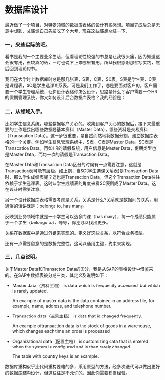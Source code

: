 数据库设计
=====

最近做了一个项目，对特定领域的数据库表格的设计有些感想。项目完成后总是无意中想到，总感觉自己先前吃了个大亏，现在这些感想总结一下。

### 一，来些实际的吧。

看书是我的一个主要业余生活，但看理论性较强的书总是让我很头痛，因为知道这会很有用，但较真的话，一时也说不上来哪里有用。所以我很感谢那些写实践，然后回到理论的书。

我们在大学时上数据库时总是那几张表，S表，C表，SC表。S表是学生表，C表是课程表，SC是学生选课关系表。可是我们工作了，总是要面对客户的。客户需要一个学生管理系统，让你设计表格你怎么设计，思路是什么？客户需要一个HR的假期管理系统，你又如何设计后台数据库表格？我的经验是：

### 二，从领域入手。

比如学生信息系统，哪些数据客户关心的。收集到客户关心的数据后，接下来最重要的工作是找出哪些数据是基本资料（Master Data），哪些资料是交易资料（Transcation Data）。这一步很重要，是自然而然地将数据分割，建立数据库表格的一个关键。例如学生信息管理系统中，S表，C表是Master Data，SC表是Transcation Data。再如HR的请假系统，用户信息是Master Data，假期类型也是Master Data，而每一次的请假是Transaction Data。

在Master Data和Transaction Data区分的时候有一点需要注意，这就是Transaction表可能有层级。如上例，当SC(学生选课关系表)是Transaction Data时，那么学生成绩表呢？这也是Transaction Data，但这个Transaction Data往往依赖于学生选课表。这时从学生成绩表的角度来看SC表倒成了Master Data。这在设计时需要注意。

另一个设计数据库表格需要考虑是关系。关系是什么?关系就是数据间的联系，用通俗的话讲就是：belongs to, has many。

反映到业务领域中就是一个学生可以选多门课（has many），每一个成绩只能属于一个学生（belongs to），等等，你还可以找出更多。

关系在数据库中是通过外键来实现的。定义好这些关系，以符合业务模型。

还有一点需要留意的是数据完整性，这可以通用主键，约束来实现。

### 三，几点说明。

关于Master Data和Transacton Data的区分，我是从SAP的表格设计中借鉴来的。在SAP中数据表被分成三类，其定义及说明如下：

- Master data（资料主档） is data which is frequently accessed, but which is rarely updated.

	An example of master data is the data contained in an address file, for example, name, address, and telephone number.

- Transaction data（交易主档） is data that is changed frequently.

	An example oftransaction data is the stock of goods in a warehouse, which changes each time an order is processed.

- Organizational data（配置主档） is customizing data that is entered when the system is configured and is then rarely changed.

	The table with country keys is an example.

数据库重构似乎比代码重构要难的多，采用原型的方法，经多次迭代可以做出更好的数据库结构设计，但这往往是不允许的。因此你需要积累经验。

